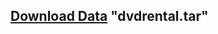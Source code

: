 ## [Download Data](https://www.postgresqltutorial.com/wp-content/uploads/2019/05/dvdrental.zip) "dvdrental.tar"
